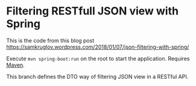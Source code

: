 # Filtering RESTfull JSON view with Spring
This is the code from this blog post https://samkruglov.wordpress.com/2018/01/07/json-filtering-with-spring/

Execute `mvn spring-boot:run` on the root to start the application. Requires [Maven](https://maven.apache.org/).

This branch defines the DTO way of filtering JSON view in a RESTful API.
